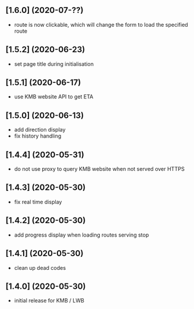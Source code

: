 ## [1.6.0] (2020-07-??)
* route is now clickable, which will change the form to load the specified route

## [1.5.2] (2020-06-23)
* set page title during initialisation

## [1.5.1] (2020-06-17)
* use KMB website API to get ETA

## [1.5.0] (2020-06-13)
* add direction display
* fix history handling

## [1.4.4] (2020-05-31)
* do not use proxy to query KMB website when not served over HTTPS

## [1.4.3] (2020-05-30)
* fix real time display

## [1.4.2] (2020-05-30)
* add progress display when loading routes serving stop

## [1.4.1] (2020-05-30)
* clean up dead codes

## [1.4.0] (2020-05-30)
* initial release for KMB / LWB
